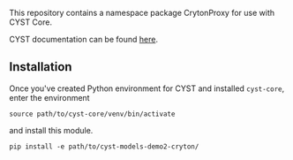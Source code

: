 This repository contains a namespace package CrytonProxy for use with CYST Core.

CYST documentation can be found [here](https://muni.cz/go/cyst/).

## Installation
Once you've created Python environment for CYST and installed `cyst-core`, enter the environment
```shell
source path/to/cyst-core/venv/bin/activate
```

and install this module.
```shell
pip install -e path/to/cyst-models-demo2-cryton/
```
